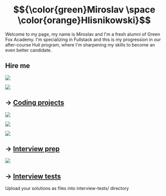 # $${\color{green}Miroslav \space \color{orange}Hlisnikowski}$$

Welcome to my page, my name is Miroslav and I'm a fresh alumni of Green Fox Academy. I'm specializing in Fullstack and this is my progression in our after-course Huli program, where I'm sharpening my skills to become an even better candidate.

## Hire me
<a href="https://www.linkedin.com/in/miroslav-hlisnikowski-b0aa72216/"><img src="https://img.shields.io/badge/LinkedIn-0077B5?style=for-the-badge&logo=linkedin&logoColor=white"></a>

<a href="mailto: hlisnikowski.miroslav@gmail.com"><img src="https://img.shields.io/badge/Gmail-D14836?style=for-the-badge&logo=gmail&logoColor=white"></a>

## &rarr; [Coding projects](https://github.com/green-fox-academy/definitions/tree/master/project-phase/huli/coding-projects)

<a href="https://github.com/hlisnikowski/huli-alumni/tree/master/todo_app"><img src="https://img.shields.io/badge/PROJECT%20-TODO_APP-1C70A7?style=for-the-badge&logo=github&logoColor=white"></a>

<a href="https://github.com/hlisnikowski/huli-alumni/tree/master/apimix"><img src="https://img.shields.io/badge/PROJECT%20-API_MIX-CCAFF7?style=for-the-badge&logo=github&logoColor=white"></a>

<a href="https:/github.com/hlisnikowski/huli-alumni/tree/master/rpg-project"><img src="https://img.shields.io/badge/PROJECT%20-RPG_PROJECT-FFAABB?style=for-the-badge&logo=github&logoColor=white"></a>

## &rarr; [Interview prep](https://github.com/green-fox-academy/teaching-materials/tree/master/interview)

<a href="https://www.codewars.com/users/hlisnikowski"><img src="https://img.shields.io/badge/Codewars-B1361E?style=for-the-badge&logo=Codewars&logoColor=white"></a>

## &rarr; [Interview tests](https://github.com/green-fox-academy/teaching-materials/tree/master/project-phase/tech-interview-tests)
Upload your solutions as files into interview-tests/ directory


